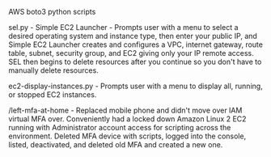 AWS boto3 python scripts

sel.py - Simple EC2 Launcher - Prompts user with a menu to select a desired operating system and instance type, then enter your public IP, and Simple EC2 Launcher creates and configures a VPC, internet gateway, route table, subnet, security group, and EC2 giving only your IP remote access. SEL then begins to delete resources after you continue so you don't have to manually delete resources.

ec2-display-instances.py - Prompts user with a menu to display all, running, or stopped EC2 instances.

/left-mfa-at-home - Replaced mobile phone and didn't move over IAM virtual MFA over. Conveniently had a locked down Amazon Linux 2 EC2 running with Administrator account access for scripting across the environment. Deleted MFA device with scripts, logged into the console, listed, deactivated, and deleted old MFA and created a new one.
